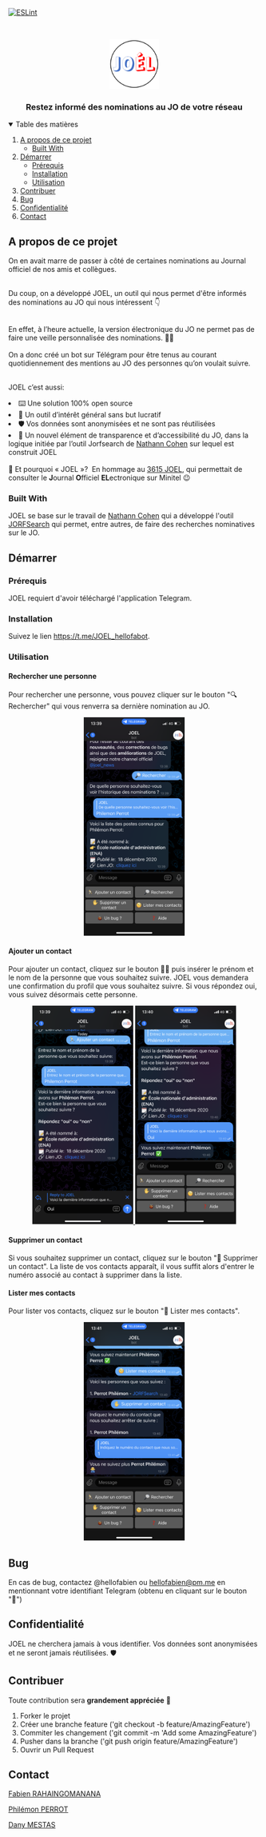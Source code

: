 [![ESLint](https://github.com/DanyPM/joel_fork/actions/workflows/main.yml/badge.svg?branch=main)](https://github.com/DanyPM/joel_fork/actions/workflows/main.yml)
<!-- PROJECT LOGO -->
<br />
<p align="center">
  <a href="./img/logo.png">
    <img src="img/logo.png" alt="Logo" width="100" height="100">
  </a>
  <h3 align="center">Restez informé des nominations au JO de votre réseau	</h3>
</p>

<!-- TABLE OF CONTENTS -->
<details open="open">
  <summary>Table des matières</summary>
  <ol>
    <li>
      <a href="#about-the-project">A propos de ce projet</a>
      <ul>
        <li><a href="#built-with">Built With</a></li>
      </ul>
    </li>
    <li>
      <a href="#getting-started">Démarrer</a>
      <ul>
        <li><a href="#prérequis">Prérequis</a></li>
        <li><a href="#installation">Installation</a></li>
      	<li><a href="#utilisation">Utilisation</a></li>
	  </ul>
    </li>
    <li><a href="#contribuer">Contribuer</a></li>
	<li><a href="#bug"> Bug </a></li>
	<li><a href="#confidentialité"> Confidentialité </a></li>
    <li><a href="#contact">Contact</a></li>
    <!-- <li><a href="#acknowledgements">Acknowledgements</a></li> -->
  </ol>
</details>

## A propos de ce projet

On en avait marre de passer à côté de certaines nominations au Journal officiel de nos amis et collègues. </br></br>

Du coup, on a développé JOEL, un outil qui nous permet d'être informés des nominations au JO qui nous intéressent 👇 </br></br>

En effet, à l’heure actuelle, la version électronique du JO ne permet pas de faire une veille personnalisée des nominations. 🤷‍♂️
</br></br>
On a donc créé un bot sur Télégram pour être tenus au courant quotidiennement des mentions au JO des personnes qu’on voulait suivre. 
</br></br>

JOEL c’est aussi:

<li> ⌨️ Une solution 100% open source</li>
<li> 💸 Un outil d’intérêt général sans but lucratif </li>
<li>🛡 Vos données sont anonymisées et ne sont pas réutilisées </li>
<li>🧩 Un nouvel élément de transparence et d’accessibilité du JO, dans la logique initiée par l’outil Jorfsearch de <a href="https://github.com/nathanncohen">Nathann Cohen</a> sur lequel est construit JOEL </li>
</br> 🤔 Et pourquoi « JOEL »? 
En hommage au <a href="https://fr.wikipedia.org/wiki/Fichier:Publicit%C3%A9_3615_JOEL.png">3615 JOEL</a>, qui permettait de consulter le <b>J</b>ournal <b>O</b>fficiel <b>EL</b>ectronique sur Minitel 😉 </br>

### Built With

JOEL se base sur le travail de <a href="https://github.com/nathanncohen">Nathann Cohen</a> qui a développé l'outil <a href="https://jorfsearch.steinertriples.ch/">JORFSearch</a> qui permet, entre autres, de faire des recherches nominatives sur le JO.</br>

<!-- Démarrer -->

## Démarrer

### Prérequis

JOEL requiert d'avoir téléchargé l'application Telegram.

### Installation

Suivez le lien <a href="https://t.me/JOEL_hellofabot">https://t.me/JOEL_hellofabot</a>.

### Utilisation

#### Rechercher une personne

Pour rechercher une personne, vous pouvez cliquer sur le bouton "🔍 Rechercher" qui vous renverra sa dernière nomination au JO.

<p align="center">
  <a href="./img/tuto/search.png">
    <img src="img/tuto/search.png" alt="Logo" width=40% height=40%>
  </a>
</p>

#### Ajouter un contact

Pour ajouter un contact, cliquez sur le bouton 🏃‍♀️ puis insérer le prénom et le nom de la personne que vous souhaitez suivre.
JOEL vous demandera une confirmation du profil que vous souhaitez suivre. Si vous répondez oui, vous suivez désormais cette personne.

<p align="center">
  <a href="./img/tuto/add1.png">
    <img src="img/tuto/add1.png" alt="Logo" width=40% height=40%>
    <img src="img/tuto/add2.png" alt="Logo" width=40% height=40%>
  </a>
<p>

#### Supprimer un contact

Si vous souhaitez supprimer un contact, cliquez sur le bouton "🤚 Supprimer un contact".
La liste de vos contacts apparaît, il vous suffit alors d'entrer le numéro associé au contact à supprimer dans la liste.

#### Lister mes contacts

Pour lister vos contacts, cliquez sur le bouton "🧐 Lister mes contacts".

<p align="center">
  <a href="./img/tuto/list-delete.png">
    <img src="img/tuto/list-delete.png" alt="Logo" width=40% height=40%>
  </a>
</p>

## Bug

En cas de bug, contactez @hellofabien ou hellofabien@pm.me en mentionnant votre identifiant Telegram (obtenu en cliquant sur le bouton "🐞")

## Confidentialité

JOEL ne cherchera jamais à vous identifier. Vos données sont anonymisées et ne seront jamais réutilisées. 🛡

## Contribuer

Toute contribution sera **grandement appréciée** 🤗

1. Forker le projet
2. Créer une branche feature ('git checkout -b feature/AmazingFeature')
3. Commiter les changement ('git commit -m 'Add some AmazingFeature')
4. Pusher dans la branche ('git push origin feature/AmazingFeature')
5. Ouvrir un Pull Request

## Contact

<a href="https://www.linkedin.com/in/fabien-rahaingomanana/">Fabien RAHAINGOMANANA</a>

<a href="https://www.linkedin.com/in/philemon-perrot/">Philémon PERROT</a>

<a href="https://dany.mestas.dev/">Dany MESTAS</a>
